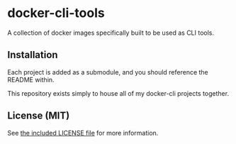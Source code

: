 # docker-cli-tools

A collection of docker images specifically built to be used as CLI tools.

## Installation

Each project is added as a submodule, and you should reference the README within.

This repository exists simply to house all of my docker-cli projects together.

## License (MIT)

See [the included LICENSE file](LICENSE) for more information.
